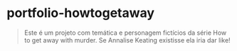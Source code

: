 # portfolio-howtogetaway

> Este é um projeto com temática e personagem fictícios da série How to get away with murder.
> Se Annalise Keating existisse ela iria dar like!

